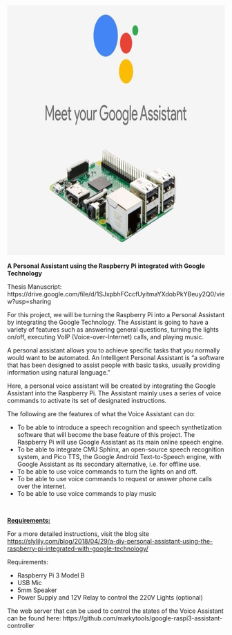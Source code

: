 <p><strong><img src="https://raw.githubusercontent.com/markytools/google-raspi3-assistant/master/other/google-assistant-raspi.jpg" alt="" width="864" height="576" /></strong></p>
<p><strong>A Personal Assistant using the Raspberry Pi integrated with Google Technology</strong></p>
<p>Thesis Manuscript: https://drive.google.com/file/d/1SJxpbhFCccfUyitmaYXdobPkYBeuy2Q0/view?usp=sharing</p>
<p><u></u>For this project, we will be turning the Raspberry Pi into a Personal Assistant by integrating the Google Technology. The Assistant is going to have a variety of features such as answering general questions, turning the lights on/off, executing VoIP (Voice-over-Internet) calls, and playing music.</p>
<p>A personal assistant allows you to achieve specific tasks that you normally would want to be automated. An Intelligent Personal Assistant is &ldquo;a software that has been designed to assist people with basic tasks, usually providing information using natural language.&rdquo;</p>
<p>Here, a personal voice assistant will be created by integrating the Google Assistant into the Raspberry Pi. The Assistant mainly uses a series of voice commands to activate its set of designated instructions.</p>
<p>The following are the features of what the Voice Assistant can do:</p>
<ul>
<li>To be able to introduce a speech recognition and speech synthetization software that will become the base feature of this project. The Raspberry Pi will use Google Assistant as its main online speech engine.</li>
<li>To be able to integrate CMU Sphinx, an open-source speech recognition system, and Pico TTS, the Google Android Text-to-Speech engine, with Google Assistant as its secondary alternative, i.e. for offline use.</li>
<li>To be able to use voice commands to turn the lights on and off.</li>
<li>To be able to use voice commands to request or answer phone calls over the internet.</li>
<li>To be able to use voice commands to play music</li>
</ul>
<p>&nbsp;</p>
<p><strong><u>Requirements:</u></strong></p>
<p>For a more detailed instructions, visit the blog site <a href="https://slylily.com/blog/2018/04/29/a-diy-personal-assistant-using-the-raspberry-pi-integrated-with-google-technology/">https://slylily.com/blog/2018/04/29/a-diy-personal-assistant-using-the-raspberry-pi-integrated-with-google-technology/</a></p>
<p>Requirements:</p>
<ul>
<li>Raspberry Pi 3 Model B</li>
<li>USB Mic</li>
<li>5mm Speaker</li>
<li>Power Supply and 12V Relay to control the 220V Lights (optional)</li>
</ul>
<p>The web server that can be used to control the states of the Voice Assistant can be found here:&nbsp;https://github.com/markytools/google-raspi3-assistant-controller</p>
<p>&nbsp;</p>
<p style="text-align: center;">&nbsp;</p>
